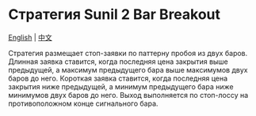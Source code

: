 # Стратегия Sunil 2 Bar Breakout
[English](README.md) | [中文](README_cn.md)

Стратегия размещает стоп-заявки по паттерну пробоя из двух баров. Длинная заявка ставится, когда последняя цена закрытия выше предыдущей, а максимум предыдущего бара выше максимумов двух баров до него. Короткая заявка ставится, когда последняя цена закрытия ниже предыдущей, а минимум предыдущего бара ниже минимумов двух баров до него. Выход выполняется по стоп-лоссу на противоположном конце сигнального бара.

